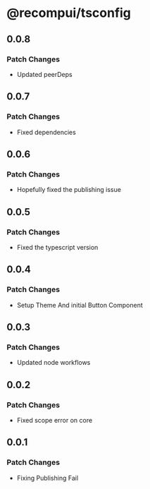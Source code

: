 # @recompui/tsconfig

## 0.0.8

### Patch Changes

- Updated peerDeps

## 0.0.7

### Patch Changes

- Fixed dependencies

## 0.0.6

### Patch Changes

- Hopefully fixed the publishing issue

## 0.0.5

### Patch Changes

- Fixed the typescript version

## 0.0.4

### Patch Changes

- Setup Theme And initial Button Component

## 0.0.3

### Patch Changes

- Updated node workflows

## 0.0.2

### Patch Changes

- Fixed scope error on core

## 0.0.1

### Patch Changes

- Fixing Publishing Fail
